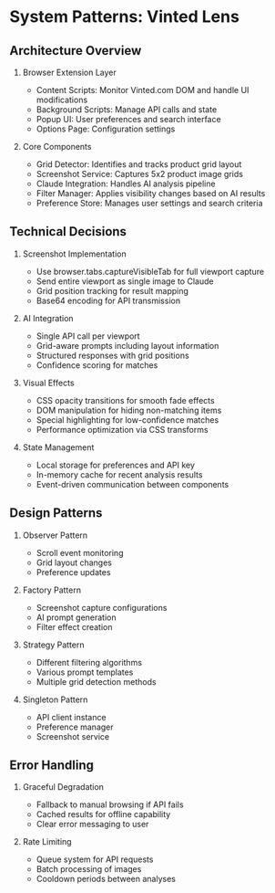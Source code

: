# System Patterns: Vinted Lens

## Architecture Overview
1. Browser Extension Layer
   - Content Scripts: Monitor Vinted.com DOM and handle UI modifications
   - Background Scripts: Manage API calls and state
   - Popup UI: User preferences and search interface
   - Options Page: Configuration settings

2. Core Components
   - Grid Detector: Identifies and tracks product grid layout
   - Screenshot Service: Captures 5x2 product image grids
   - Claude Integration: Handles AI analysis pipeline
   - Filter Manager: Applies visibility changes based on AI results
   - Preference Store: Manages user settings and search criteria

## Technical Decisions
1. Screenshot Implementation
   - Use browser.tabs.captureVisibleTab for full viewport capture
   - Send entire viewport as single image to Claude
   - Grid position tracking for result mapping
   - Base64 encoding for API transmission

2. AI Integration
   - Single API call per viewport
   - Grid-aware prompts including layout information
   - Structured responses with grid positions
   - Confidence scoring for matches

3. Visual Effects
   - CSS opacity transitions for smooth fade effects
   - DOM manipulation for hiding non-matching items
   - Special highlighting for low-confidence matches
   - Performance optimization via CSS transforms

4. State Management
   - Local storage for preferences and API key
   - In-memory cache for recent analysis results
   - Event-driven communication between components

## Design Patterns
1. Observer Pattern
   - Scroll event monitoring
   - Grid layout changes
   - Preference updates

2. Factory Pattern
   - Screenshot capture configurations
   - AI prompt generation
   - Filter effect creation

3. Strategy Pattern
   - Different filtering algorithms
   - Various prompt templates
   - Multiple grid detection methods

4. Singleton Pattern
   - API client instance
   - Preference manager
   - Screenshot service

## Error Handling
1. Graceful Degradation
   - Fallback to manual browsing if API fails
   - Cached results for offline capability
   - Clear error messaging to user

2. Rate Limiting
   - Queue system for API requests
   - Batch processing of images
   - Cooldown periods between analyses
